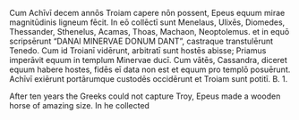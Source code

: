 Cum Achīvī decem annōs Troiam capere nōn possent, Epeus equum mirae magnitūdinis ligneum fēcit. In eō collēctī sunt Menelaus, Ulixēs, Diomedes, Thessander, Sthenelus, Acamas, Thoas, Machaon, Neoptolemus. et in equō scripsērunt “DANAI MINERVAE DONUM DANT”, castraque transtulērunt Tenedo. Cum id Troianī vidērunt, arbitratī sunt hostēs abisse; Priamus imperāvit equum in templum Minervae ducī. Cum vātēs, Cassandra, diceret equum habere hostes, fidēs eī data non est et equum pro templō posuērunt. Achīvī exiērunt portārumque custodēs occidērunt et Troiam sunt potitī.
B. 
  1. 
  
  
  
  
  
After ten years the Greeks could not capture Troy, Epeus made a wooden horse of amazing size. In he collected 
